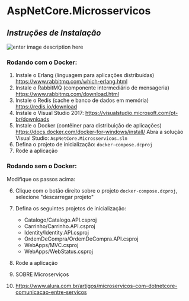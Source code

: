 # AspNetCore.Microsservicos

## _Instruções de Instalação_

![enter image description here](https://raw.githubusercontent.com/marcelooliveira/AspNetCore.Microsservicos/master/README/arquitetura.png)

### Rodando com o Docker:

 1. Instale o Erlang (linguagem para aplicações distribuídas)
    https://www.rabbitmq.com/which-erlang.html
 2. Instale o RabbitMQ (componente intermediário de mensageria)
    https://www.rabbitmq.com/download.html
 3. Instale o Redis (cache e banco de dados em memória)
    https://redis.io/download
 4. Instale o Visual Studio 2017:
    https://visualstudio.microsoft.com/pt-br/downloads
 5. Instale o Docker (contêiner para distribuição de aplicações)
    https://docs.docker.com/docker-for-windows/install/
    Abra a solução Visual Studio: `AspNetCore.Microsservicos.sln`
6. Defina o projeto de inicialização: `docker-compose.dcproj`
7. Rode a aplicação

### Rodando sem o Docker:

Modifique os passos acima: 

6. Clique com o botão direito sobre o projeto `docker-compose.dcproj`, selecione "descarregar projeto"
7. Defina os seguintes projetos de inicialização:
	
	 - Catalogo/Catalogo.API.csproj
	 - Carrinho/Carrinho.API.csproj
	 - Identity/Identity.API.csproj
	 - OrdemDeCompra/OrdemDeCompra.API.csproj
	 - WebApps/MVC.csproj
	 - WebApps/WebStatus.csproj
	
 8. Rode a aplicação

 9. SOBRE Microserviços
 10. https://www.alura.com.br/artigos/microservicos-com-dotnetcore-comunicacao-entre-servicos
